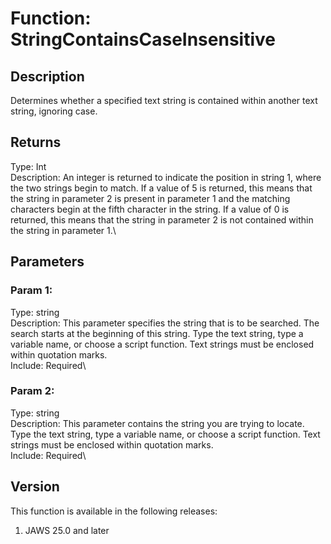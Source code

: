 # Function: StringContainsCaseInsensitive

## Description

Determines whether a specified text string is contained within another
text string, ignoring case.

## Returns

Type: Int\
Description: An integer is returned to indicate the position in string
1, where the two strings begin to match. If a value of 5 is returned,
this means that the string in parameter 2 is present in parameter 1 and
the matching characters begin at the fifth character in the string. If a
value of 0 is returned, this means that the string in parameter 2 is not
contained within the string in parameter 1.\

## Parameters

### Param 1:

Type: string\
Description: This parameter specifies the string that is to be searched.
The search starts at the beginning of this string. Type the text string,
type a variable name, or choose a script function. Text strings must be
enclosed within quotation marks.\
Include: Required\

### Param 2:

Type: string\
Description: This parameter contains the string you are trying to
locate. Type the text string, type a variable name, or choose a script
function. Text strings must be enclosed within quotation marks.\
Include: Required\

## Version

This function is available in the following releases:

1.  JAWS 25.0 and later
